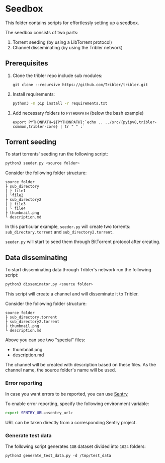 # Seedbox

This folder contains scripts for effortlessly setting up a seedbox.

The seedbox consists of two parts:

1. Torrent seeding (by using a LibTorrent protocol)
1. Channel disseminating (by using the Tribler network)

## Prerequisites

1. Clone the tribler repo include sub modules:
    ```shell
    git clone --recursive https://github.com/Tribler/tribler.git
    ```
1. Install requirements:
    ```bash
    python3 -m pip install -r requirements.txt 
    ```
1. Add necessary folders to `PYTHONPATH` (below the bash example)
    ```shell
    export PYTHONPATH=${PYTHONPATH}:`echo .. ../src/{pyipv8,tribler-common,tribler-core} | tr " " :`
    ```
   
## Torrent seeding

To start torrents' seeding run the following script:

```bash
python3 seeder.py <source folder>
```

Consider the following folder structure:

```
source folder
├ sub_directory
| ├ file1
| └file2
├ sub_directory2
| ├ file3
| └ file4
├ thumbnail.png
└ description.md
```

In this particular example, `seeder.py` will create two torrents:
`sub_directory.torrent` and `sub_directory2.torrent`.

`seeder.py` will start to seed them through BitTorrent protocol after creating.

## Data disseminating

To start disseminating data through Tribler's network run the following script:

```bash
python3 disseminator.py <source folder>
```

This script will create a channel and will disseminate it to Tribler.

Consider the following folder structure:

```
source folder
├ sub_directory.torrent
├ sub_directory2.torrent
├ thumbnail.png
└ description.md
```

Above you can see two "special" files:
* thumbnail.png
* description.md

The channel will be created with description based on these files. 
As the channel name, the source folder's name will be used.

### Error reporting

In case you want errors to be reported, you can use [Sentry](https://develop.sentry.dev/)

To enable error reporting, specify the following environment variable:

```bash
export SENTRY_URL=<sentry_url>
```

URL can be taken directly from a corresponding Sentry project.

### Generate test data

The following script generates `1GB` dataset divided into `1024` folders:

```shell
python3 generate_test_data.py -d /tmp/test_data  
```